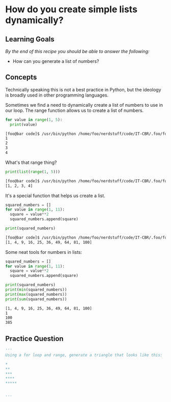 # How do you create simple lists dynamically?

## Learning Goals

*By the end of this recipe you should be able to answer the following:*

* How can you generate a list of numbers?


## Concepts

Technically speaking this is not a best practice in Python, but the ideology is broadly used in other programming languages.

Sometimes we find a need to dynamically create a list of numbers to use in our loop. The range function allows us to create a list of numbers.

```python
for value in range(1, 5):
  print(value)
```

```bash
[foo@bar code]$ /usr/bin/python /home/foo/nerdstuff/code/IT-CBR/.foo/foo.py
1
2
3
4
```

What's that range thing?

```python
print(list(range(1, 5)))
```

```bash
[foo@bar code]$ /usr/bin/python /home/foo/nerdstuff/code/IT-CBR/.foo/foo.py
[1, 2, 3, 4]
```

It's a special function that helps us create a list. 

```python
squared_numbers = []
for value in range(1, 11):
  square = value**2
  squared_numbers.append(square)

print(squared_numbers)
```

```bash
[foo@bar code]$ /usr/bin/python /home/foo/nerdstuff/code/IT-CBR/.foo/foo.py
[1, 4, 9, 16, 25, 36, 49, 64, 81, 100]
```

Some neat tools for numbers in lists: 

```python
squared_numbers = []
for value in range(1, 11):
  square = value**2
  squared_numbers.append(square)

print(squared_numbers)
print(min(squared_numbers))
print(max(squared_numbers))
print(sum(squared_numbers))
```

```bash
[1, 4, 9, 16, 25, 36, 49, 64, 81, 100]
1
100
385
```

## Practice Question

```python
'''
Using a for loop and range, generate a triangle that looks like this: 

* 
**
***
****
*****


'''
```
